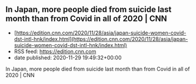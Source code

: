 ## In Japan, more people died from suicide last month than from Covid in all of 2020 | CNN
 - [https://edition.cnn.com/2020/11/28/asia/japan-suicide-women-covid-dst-intl-hnk/index.html](https://edition.cnn.com/2020/11/28/asia/japan-suicide-women-covid-dst-intl-hnk/index.html)
 - RSS feed: https://edition.cnn.com
 - date published: 2020-11-29 19:49:32+00:00

In Japan, more people died from suicide last month than from Covid in all of 2020 | CNN

